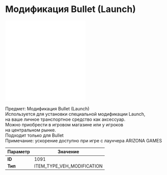 # Модификация Bullet (Launch)

![Item Image](../img/1091.webp?raw=true)

Предмет: Модификация Bullet (Launch)<br>Используется для установки специальной модификации Launch,<br>на ваше личное транспортное средство как аксессуар.<br>Можно приобрести в игровом магазине или у игроков<br>на центральном рынке.<br>Подходит только для Bullet<br>Примечание: ускорение доступно при игре с лаунчера ARIZONA GAMES


| Параметр | Значение |
|----------|----------|
| **ID** | 1091 |
| **Тип** | ITEM_TYPE_VEH_MODIFICATION |

